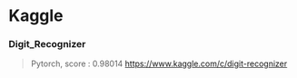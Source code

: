 # Kaggle
### Digit_Recognizer
> Pytorch, score : 0.98014
> https://www.kaggle.com/c/digit-recognizer
